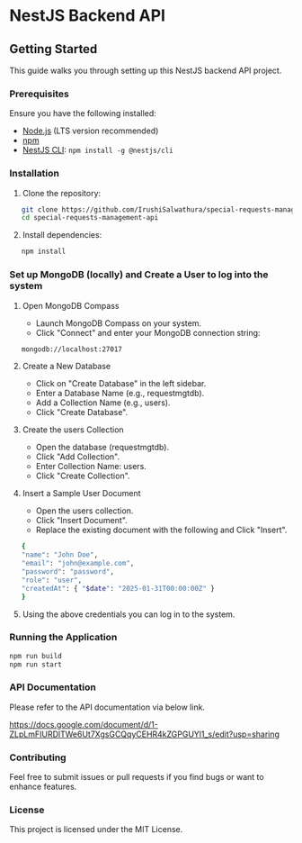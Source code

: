 # NestJS Backend API

## Getting Started
This guide walks you through setting up this NestJS backend API project.

### Prerequisites
Ensure you have the following installed:
- [Node.js](https://nodejs.org/) (LTS version recommended)
- [npm](https://www.npmjs.com/)
- [NestJS CLI](https://docs.nestjs.com/cli): `npm install -g @nestjs/cli`

### Installation
1. Clone the repository:
```bash
   git clone https://github.com/IrushiSalwathura/special-requests-management-api.git
   cd special-requests-management-api
```

2. Install dependencies:
```bash
   npm install
```

### Set up MongoDB (locally) and Create a User to log into the system

   1. Open MongoDB Compass

      * Launch MongoDB Compass on your system.
      * Click "Connect" and enter your MongoDB connection string:

```bash
   mongodb://localhost:27017
``` 

   2. Create a New Database

      * Click on "Create Database" in the left sidebar.
      * Enter a Database Name (e.g., requestmgtdb).
      * Add a Collection Name (e.g., users).
      * Click "Create Database".

   3. Create the users Collection

      * Open the database (requestmgtdb).
      * Click "Add Collection".
      * Enter Collection Name: users.
      * Click "Create Collection".

   4. Insert a Sample User Document

      * Open the users collection.
      * Click "Insert Document".
      * Replace the existing document with the following and Click "Insert".
```bash      
   {
   "name": "John Doe",
   "email": "john@example.com",
   "password": "password",
   "role": "user",
   "createdAt": { "$date": "2025-01-31T00:00:00Z" }
   }
```

   5. Using the above credentials you can log in to the system.
      

### Running the Application

```bash
npm run build
npm run start
```

### API Documentation
Please refer to the API documentation via below link.

https://docs.google.com/document/d/1-ZLpLmFIURDlTWe6Ut7XgsGCQqyCEHR4kZGPGUYl1_s/edit?usp=sharing

### Contributing
Feel free to submit issues or pull requests if you find bugs or want to enhance features.

### License
This project is licensed under the MIT License.
